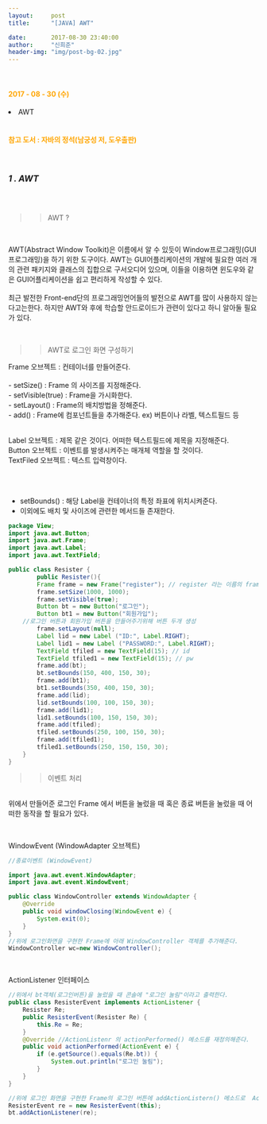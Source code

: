 ```yaml
---
layout:     post
title:      "[JAVA] AWT"

date:       2017-08-30 23:40:00
author:     "신희준"
header-img: "img/post-bg-02.jpg"
---
```

<br>
<H4 style ="font-weight:bold; color : orange">2017 - 08 - 30 (수)</H4>

<li>AWT</li>


<br>
<H4 style ="font-weight:bold; color:orange;">참고 도서 : 자바의 정석(남궁성 저, 도우출판)</H4>
<br>

<h5 style = "font-size: 17px; font-weight : bold;">1 . AWT</h5>
<br>

>>AWT ?

<br>
<p>
AWT(Abstract Window Toolkit)은 이름에서 알 수 있듯이 Window프로그래밍(GUI프로그래밍)을 하기 위한 도구이다. AWT는 GUI어플리케이션의 개발에 필요한 여러 개의 관련 패키지와 클래스의 집합으로 구서오디어 있으며, 이들을 이용하면 윈도우와 같은 GUI어플리케이션을 쉽고 편리하게 작성할 수 있다.
<br><br>
최근 발전한 Front-end단의 프로그래밍언어들의 발전으로 AWT를 많이 사용하지 않는다고는한다. 하지만 AWT와 후에 학습할 안드로이드가 관련이 있다고 하니 알아둘 필요가 있다.
</p>
<br>

>>AWT로 로그인 화면 구성하기

<p>
Frame 오브젝트 : 컨테이너를 만들어준다.
<br><br>
- setSize() : Frame 의 사이즈를 지정해준다.<br>
- setVisible(true) : Frame을 가시화한다.<br>
- setLayout() : Frame의 배치방법을 정해준다.<br>
- add() : Frame에 컴포넌트들을 추가해준다. ex) 버튼이나 라벨, 텍스트필드 등 <br><br>

Label 오브젝트 : 제목 같은 것이다. 어떠한 텍스트필드에 제목을 지정해준다.<br>
Button 오브젝트 : 이벤트를 발생시켜주는 매개체 역할을 할 것이다. <br>
TextFiled 오브젝트 : 텍스트 입력창이다.

<br><br>
- setBounds() : 해당 Label을 컨테이너의 특정 좌표에 위치시켜준다.<br>
- 이외에도 배치 및 사이즈에 관련한 메서드들 존재한다.<br>

</p>

~~~java
package View;
import java.awt.Button;
import java.awt.Frame;
import java.awt.Label;
import java.awt.TextField;

public class Resister {
		public Resister(){
		Frame frame = new Frame("register"); // register 라는 이름의 frame을 하나만들어줌
		frame.setSize(1000, 1000);
		frame.setVisible(true);
		Button bt = new Button("로그인");
		Button bt1 = new Button("회원가입");
    //로그인 버튼과 회원가입 버튼을 만들어주기위해 버튼 두개 생성
		frame.setLayout(null);
		Label lid = new Label ("ID:", Label.RIGHT);
		Label lid1 = new Label ("PASSWORD:", Label.RIGHT);
		TextField tfiled = new TextField(15); // id
		TextField tfiled1 = new TextField(15); // pw
		frame.add(bt);
		bt.setBounds(150, 400, 150, 30);
		frame.add(bt1);
		bt1.setBounds(350, 400, 150, 30);
		frame.add(lid);
		lid.setBounds(100, 100, 150, 30);
		frame.add(lid1);
		lid1.setBounds(100, 150, 150, 30);
		frame.add(tfiled);
		tfiled.setBounds(250, 100, 150, 30);
		frame.add(tfiled1);
		tfiled1.setBounds(250, 150, 150, 30);
	}
}
~~~


>>이벤트 처리

<p>
<br>위에서 만들어준 로그인 Frame 에서 버튼을 눌렀을 때 혹은 종료 버튼을 눌렀을 때 어떠한 동작을 할 필요가 있다.<br>
</p>
<br>
<p>WindowEvent (WindowAdapter 오브젝트)</p>

~~~java
//종료이벤트 (WindowEvent)

import java.awt.event.WindowAdapter;
import java.awt.event.WindowEvent;

public class WindowController extends WindowAdapter {
	@Override
	public void windowClosing(WindowEvent e) {
		System.exit(0);
	}
}
//위에 로그인화면을 구현한 Frame에 아래 WindowController 객체를 추가해준다.
WindowController wc=new WindowController();
~~~

<br>
<p>ActionListener 인터페이스</p>

~~~java
//위에서 bt객체(로그인버튼)을 눌렀을 때 콘솔에 "로그인 눌림"이라고 출력한다.
public class ResisterEvent implements ActionListener {
	Resister Re;
	public ResisterEvent(Resister Re) {
		this.Re = Re;
	}
	@Override //ActionListenr 의 actionPerformed() 메소드를 재정의해준다.
	public void actionPerformed(ActionEvent e) {
		if (e.getSource().equals(Re.bt)) {
			System.out.println("로그인 눌림");
		}
	}
}

//위에 로그인 화면을 구현한 Frame의 로그인 버튼에 addActionListern() 메소드로  ActionListener인터페이스를 상속받은 ResisterEvent 객체를 넣어준다.
ResisterEvent re = new ResisterEvent(this);
bt.addActionListener(re);
~~~
